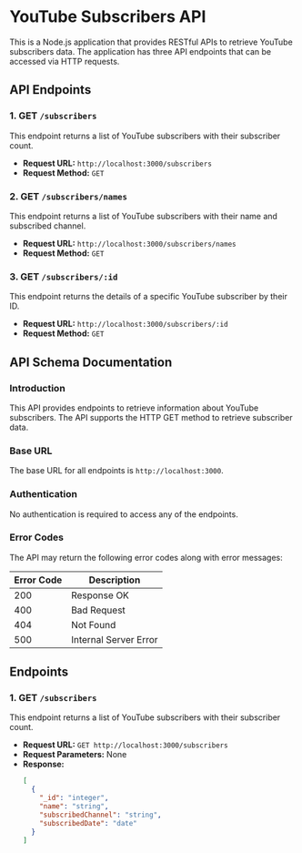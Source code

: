 # YouTube Subscribers API

This is a Node.js application that provides RESTful APIs to retrieve YouTube subscribers data. The application has three API endpoints that can be accessed via HTTP requests.

## API Endpoints

### 1. GET `/subscribers`
This endpoint returns a list of YouTube subscribers with their subscriber count.

- **Request URL:** `http://localhost:3000/subscribers`
- **Request Method:** `GET`

### 2. GET `/subscribers/names`
This endpoint returns a list of YouTube subscribers with their name and subscribed channel.

- **Request URL:** `http://localhost:3000/subscribers/names`
- **Request Method:** `GET`

### 3. GET `/subscribers/:id`
This endpoint returns the details of a specific YouTube subscriber by their ID.

- **Request URL:** `http://localhost:3000/subscribers/:id`
- **Request Method:** `GET`

## API Schema Documentation

### Introduction
This API provides endpoints to retrieve information about YouTube subscribers. The API supports the HTTP GET method to retrieve subscriber data.

### Base URL
The base URL for all endpoints is `http://localhost:3000`.

### Authentication
No authentication is required to access any of the endpoints.

### Error Codes
The API may return the following error codes along with error messages:

| Error Code | Description              |
|------------|--------------------------|
| 200        | Response OK              |
| 400        | Bad Request              |
| 404        | Not Found                |
| 500        | Internal Server Error    |

## Endpoints

### 1. GET `/subscribers`
This endpoint returns a list of YouTube subscribers with their subscriber count.

- **Request URL:** `GET http://localhost:3000/subscribers`
- **Request Parameters:** None
- **Response:**
  ```json
  [
    {
      "_id": "integer",
      "name": "string",
      "subscribedChannel": "string",
      "subscribedDate": "date"
    }
  ]
